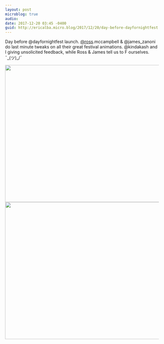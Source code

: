 ```yaml
---
layout: post
microblog: true
audio: 
date: 2017-12-20 03:45 -0400
guid: http://ericalba.micro.blog/2017/12/20/day-before-dayfornightfest.html
---
```

Day before @dayfornightfest launch. [@ross](https://micro.blog/ross).mccampbell & @james_zanoni do last minute tweaks on all their great festival animations. @kindakash and I giving unsolicited feedback, while Ross & James tell us to F ourselves. ¯\_(ツ)_/¯

<img src="http://micro.ericalba.com/uploads/2018/40bae74e58.jpg" width="600" height="449" /><img src="http://micro.ericalba.com/uploads/2018/c252b15b7c.jpg" width="600" height="449" />
